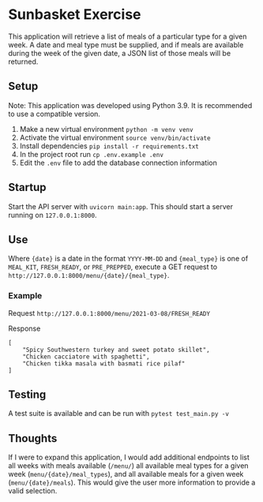 # Sunbasket Exercise

This application will retrieve a list of meals of a particular type for a given week. A date and meal type must be supplied, and if meals are available during the week of the given date, a JSON list of those meals will be returned.

## Setup
Note: This application was developed using Python 3.9. It is recommended to use a compatible version.

1. Make a new virtual environment `python -m venv venv`
2. Activate the virtual environment `source venv/bin/activate`
3. Install dependencies `pip install -r requirements.txt`
4. In the project root run `cp .env.example .env`
5. Edit the `.env` file to add the database connection information

## Startup
Start the API server with `uvicorn main:app`. This should start a server running on `127.0.0.1:8000`.

## Use
Where `{date}` is a date in the format `YYYY-MM-DD` and `{meal_type}` is one of `MEAL_KIT`, `FRESH_READY`, or `PRE_PREPPED`, execute a GET request to `http://127.0.0.1:8000/menu/{date}/{meal_type}`. 

### Example
Request `http://127.0.0.1:8000/menu/2021-03-08/FRESH_READY`

Response
```
[
    "Spicy Southwestern turkey and sweet potato skillet",
    "Chicken cacciatore with spaghetti",
    "Chicken tikka masala with basmati rice pilaf"
]
```

## Testing
A test suite is available and can be run with `pytest test_main.py -v`

## Thoughts
If I were to expand this application, I would add additional endpoints to list all weeks with meals available (`/menu/`) all available meal types for a given week (`menu/{date}/meal_types`), and all available meals for a given week (`menu/{date}/meals`). This would give the user more information to provide a valid selection.